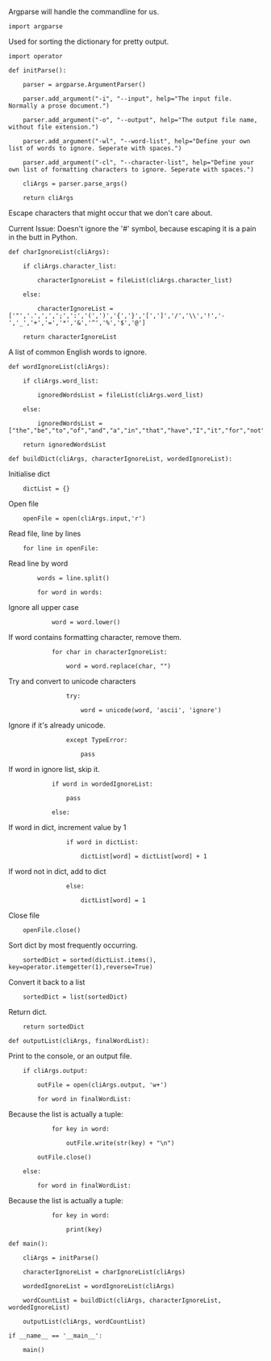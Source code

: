 Argparse will handle the commandline for us.


```
import argparse
```
Used for sorting the dictionary for pretty output.


```
import operator
```

```
def initParse():
```

```
    parser = argparse.ArgumentParser()
```

```
    parser.add_argument("-i", "--input", help="The input file. Normally a prose document.")
```

```
    parser.add_argument("-o", "--output", help="The output file name, without file extension.")
```

```
    parser.add_argument("-wl", "--word-list", help="Define your own list of words to ignore. Seperate with spaces.")
```

```
    parser.add_argument("-cl", "--character-list", help="Define your own list of formatting characters to ignore. Seperate with spaces.")
```

```
    cliArgs = parser.parse_args()
```

```
    return cliArgs
```
Escape characters that might occur that we don't care about.

Current Issue: Doesn't ignore the '#' symbol, because escaping it is a pain in the butt in Python.


```
def charIgnoreList(cliArgs):
```

```
    if cliArgs.character_list:
```

```
        characterIgnoreList = fileList(cliArgs.character_list)
```

```
    else:
```

```
        characterIgnoreList = ['"','.',',',';',':','(',')','{','}','[',']','/','\\','!','-','_','+','=','*','&','^','%','$','@']
```

```
    return characterIgnoreList
```
A list of common English words to ignore.


```
def wordIgnoreList(cliArgs):
```

```
    if cliArgs.word_list:
```

```
        ignoredWordsList = fileList(cliArgs.word_list)
```

```
    else:
```

```
        ignoredWordsList = ["the","be","to","of","and","a","in","that","have","I","it","for","not","on","with","he","as","you","do","at","this","but","his","by","from","they","we","say","her","she","or","an","will","my","one","all","would","there","their","what","so","up","out","if","about","who","get","which","go","me","when","make","can","like","time","no","just","him","know","take","people","into","year","your","good","some","could","them","see","other","than","then","now","look","only","come","its","over","think","also","back","after","use","two","how","our","work","first","well","way","even","new","want","because","any","these","give","day","most","us"]
```

```
    return ignoredWordsList
```

```
def buildDict(cliArgs, characterIgnoreList, wordedIgnoreList):
```
Initialise dict


```
    dictList = {}
```
Open file


```
    openFile = open(cliArgs.input,'r')
```
Read file, line by lines


```
    for line in openFile:
```
Read line by word


```
        words = line.split()
```

```
        for word in words:
```
Ignore all upper case


```
            word = word.lower()
```
If word contains formatting character, remove them.


```
            for char in characterIgnoreList:
```

```
                word = word.replace(char, "")
```
Try and convert to unicode characters


```
                try:
```

```
                    word = unicode(word, 'ascii', 'ignore')
```
Ignore if it's already unicode.


```
                except TypeError:
```

```
                    pass
```
If word in ignore list, skip it.


```
            if word in wordedIgnoreList:
```

```
                pass
```

```
            else:
```
If word in dict, increment value by 1


```
                if word in dictList:
```

```
                    dictList[word] = dictList[word] + 1
```
If word not in dict, add to dict


```
                else:
```

```
                    dictList[word] = 1
```
Close file


```
    openFile.close()
```
Sort dict by most frequently occurring.


```
    sortedDict = sorted(dictList.items(), key=operator.itemgetter(1),reverse=True)
```
Convert it back to a list


```
    sortedDict = list(sortedDict)
```
Return dict.


```
    return sortedDict
```

```
def outputList(cliArgs, finalWordList):
```
Print to the console, or an output file.


```
    if cliArgs.output:
```

```
        outFile = open(cliArgs.output, 'w+')
```

```
        for word in finalWordList:
```
Because the list is actually a tuple:


```
            for key in word:
```

```
                outFile.write(str(key) + "\n")
```

```
        outFile.close()
```

```
    else:
```

```
        for word in finalWordList:
```
Because the list is actually a tuple:


```
            for key in word:
```

```
                print(key)
```

```
def main():
```

```
    cliArgs = initParse()
```

```
    characterIgnoreList = charIgnoreList(cliArgs)
```

```
    wordedIgnoreList = wordIgnoreList(cliArgs)
```

```
    wordCountList = buildDict(cliArgs, characterIgnoreList, wordedIgnoreList)
```

```
    outputList(cliArgs, wordCountList)
```

```
if __name__ == '__main__':
```

```
    main()
```
